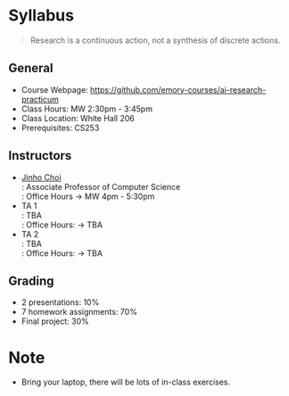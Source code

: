 # Syllabus

> Research is a continuous action, not a synthesis of discrete actions.

## General

* Course Webpage: https://github.com/emory-courses/ai-research-practicum
* Class Hours: MW 2:30pm - 3:45pm
* Class Location: White Hall 206
* Prerequisites: CS253

## Instructors

* [Jinho Choi](http://cs.emory.edu/~choi) <br>
  : Associate Professor of Computer Science <br>
  : Office Hours &rarr; MW 4pm - 5:30pm
* TA 1 <br>
  : TBA <br>
  : Office Hours: &rarr; TBA
* TA 2 <br>
  : TBA <br>
  : Office Hours: &rarr; TBA

## Grading

* 2 presentations: 10%
* 7 homework assignments: 70%
* Final project: 30%

# Note

* Bring your laptop, there will be lots of in-class exercises.